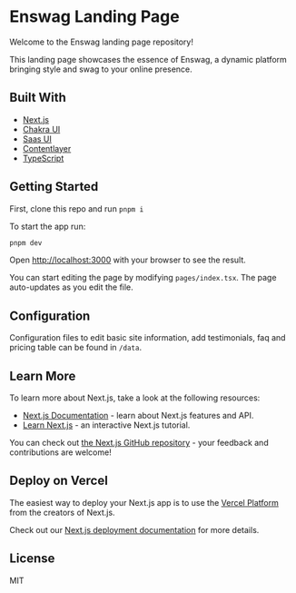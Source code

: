 # Enswag Landing Page

Welcome to the Enswag landing page repository!

This landing page showcases the essence of Enswag, a dynamic platform bringing style and swag to your online presence.

## Built With

- [Next.js](https://nextjs.org/)
- [Chakra UI](https://chakra-ui.com/)
- [Saas UI](https://sass-lang.com/)
- [Contentlayer](https://contentlayer.dev/)
- [TypeScript](https://www.typescriptlang.org/)

## Getting Started


First, clone this repo and run `pnpm i`

To start the app run:

```bash
pnpm dev
```

Open [http://localhost:3000](http://localhost:3000) with your browser to see the result.

You can start editing the page by modifying `pages/index.tsx`. The page auto-updates as you edit the file.

## Configuration

Configuration files to edit basic site information, add testimonials, faq and pricing table can be found in `/data`.

## Learn More


To learn more about Next.js, take a look at the following resources:

- [Next.js Documentation](https://nextjs.org/docs) - learn about Next.js features and API.
- [Learn Next.js](https://nextjs.org/learn) - an interactive Next.js tutorial.

You can check out [the Next.js GitHub repository](https://github.com/vercel/next.js/) - your feedback and contributions are welcome!

## Deploy on Vercel

The easiest way to deploy your Next.js app is to use the [Vercel Platform](https://vercel.com/new?utm_medium=default-template&filter=next.js&utm_source=create-next-app&utm_campaign=create-next-app-readme) from the creators of Next.js.

Check out our [Next.js deployment documentation](https://nextjs.org/docs/deployment) for more details.

## License

MIT

